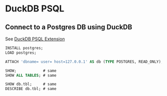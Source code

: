 # DuckDB PSQL

## Connect to a Postgres DB using DuckDB

See [DuckDB PSQL Extension](https://duckdb.org/docs/extensions/postgres.html)

```sql
INSTALL postgres;
LOAD postgres;

ATTACH 'dbname= user= host=127.0.0.1' AS db (TYPE POSTGRES, READ_ONLY);

SHOW;            # same
SHOW ALL TABLES; # same

SHOW db.tbl;     # same
DESCRIBE db.tbl; # same
```
